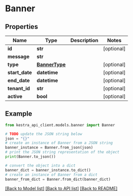 # Banner


## Properties

Name | Type | Description | Notes
------------ | ------------- | ------------- | -------------
**id** | **str** |  | [optional] 
**message** | **str** |  | 
**type** | [**BannerType**](BannerType.md) |  | [optional] 
**start_date** | **datetime** |  | [optional] 
**end_date** | **datetime** |  | [optional] 
**tenant_id** | **str** |  | [optional] 
**active** | **bool** |  | [optional] 

## Example

```python
from kestra_api_client.models.banner import Banner

# TODO update the JSON string below
json = "{}"
# create an instance of Banner from a JSON string
banner_instance = Banner.from_json(json)
# print the JSON string representation of the object
print(Banner.to_json())

# convert the object into a dict
banner_dict = banner_instance.to_dict()
# create an instance of Banner from a dict
banner_from_dict = Banner.from_dict(banner_dict)
```
[[Back to Model list]](../README.md#documentation-for-models) [[Back to API list]](../README.md#documentation-for-api-endpoints) [[Back to README]](../README.md)


